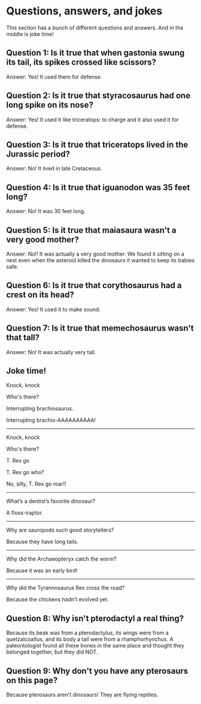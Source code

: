 # Questions, answers, and jokes

This section has a bunch of different questions and answers. And in the middle is joke time!

## Question 1: Is it true that when gastonia swung its tail, its spikes crossed like scissors?

Answer: Yes! It used them for defense.

## Question 2: Is it true that styracosaurus had one long spike on its nose?

Answer: Yes! It used it like triceratops: to charge and it also used it for defense.

## Question 3: Is it true that triceratops lived in the Jurassic period?

Answer: No! It lived in late Cretaceous.

## Question 4: Is it true that iguanodon was 35 feet long?

Answer: No! It was 30 feet long.

## Question 5: Is it true that maiasaura wasn't a very good mother?

Answer: No!! It was actually a very good mother. We found it sitting on a nest even when the asteroid killed the dinosaurs it wanted to keep its babies safe.

## Question 6: Is it true that corythosaurus had a crest on its head?

Answer: Yes! It used it to make sound.

## Question 7: Is it true that memechosaurus wasn't that tall?

Answer: No! It was actually very tall.

## Joke time!

Knock, knock

Who's there?

Interrupting brachiosaurus.

Interrupting brachio-AAAAAAAAAA!

----

Knock, knock

Who's there?

T. Rex go

T. Rex go who?

No, silly, T. Rex go roar!!

----

What’s a dentist’s favorite dinosaur?

A floss-iraptor.

----

Why are sauropods such good storytellers?

Because they have long tails.

----

Why did the Archaeopteryx catch the worm?

Because it was an early bird!

----

Why did the Tyrannosaurus Rex cross the road?

Because the chickens hadn’t evolved yet.

## Question 8: Why isn't pterodactyl a real thing?

Because its beak was from a pterodactylus, its wings were from a quetzalcoatlus, and its body a tail were from a rhamphorhynchus. A paleontologist found all these bones in the same place and thought they belonged together, but they did NOT.

## Question 9: Why don't you have any pterosaurs on this page?

Because pterosaurs aren't dinosaurs! They are flying reptiles.
